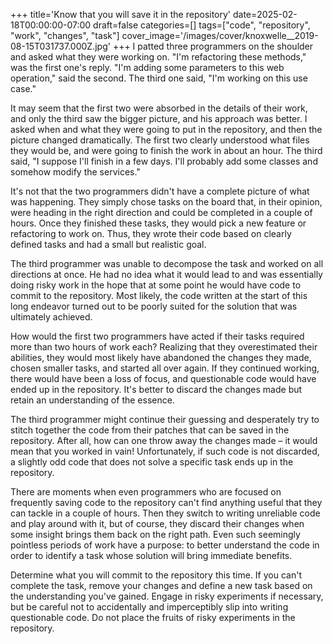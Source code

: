 +++
title='Know that you will save it in the repository'
date=2025-02-18T00:00:00-07:00
draft=false
categories=[]
tags=["code", "repository", "work", "changes", "task"]
cover_image='/images/cover/knoxwelle__2019-08-15T031737.000Z.jpg'
+++
I patted three programmers on the shoulder and asked what they were working on. "I'm refactoring these methods," was the first one's reply. "I'm adding some parameters to this web operation," said the second. The third one said, "I'm working on this use case."

It may seem that the first two were absorbed in the details of their work, and only the third saw the bigger picture, and his approach was better. I asked when and what they were going to put in the repository, and then the picture changed dramatically. The first two clearly understood what files they would be, and were going to finish the work in about an hour. The third said, "I suppose I'll finish in a few days. I'll probably add some classes and somehow modify the services."

It's not that the two programmers didn't have a complete picture of what was happening. They simply chose tasks on the board that, in their opinion, were heading in the right direction and could be completed in a couple of hours. Once they finished these tasks, they would pick a new feature or refactoring to work on. Thus, they wrote their code based on clearly defined tasks and had a small but realistic goal.

The third programmer was unable to decompose the task and worked on all directions at once. He had no idea what it would lead to and was essentially doing risky work in the hope that at some point he would have code to commit to the repository. Most likely, the code written at the start of this long endeavor turned out to be poorly suited for the solution that was ultimately achieved.

How would the first two programmers have acted if their tasks required more than two hours of work each? Realizing that they overestimated their abilities, they would most likely have abandoned the changes they made, chosen smaller tasks, and started all over again. If they continued working, there would have been a loss of focus, and questionable code would have ended up in the repository. It's better to discard the changes made but retain an understanding of the essence.

The third programmer might continue their guessing and desperately try to stitch together the code from their patches that can be saved in the repository. After all, how can one throw away the changes made – it would mean that you worked in vain! Unfortunately, if such code is not discarded, a slightly odd code that does not solve a specific task ends up in the repository.

There are moments when even programmers who are focused on frequently saving code to the repository can't find anything useful that they can tackle in a couple of hours. Then they switch to writing unreliable code and play around with it, but of course, they discard their changes when some insight brings them back on the right path. Even such seemingly pointless periods of work have a purpose: to better understand the code in order to identify a task whose solution will bring immediate benefits.

Determine what you will commit to the repository this time. If you can't complete the task, remove your changes and define a new task based on the understanding you've gained. Engage in risky experiments if necessary, but be careful not to accidentally and imperceptibly slip into writing questionable code. Do not place the fruits of risky experiments in the repository.